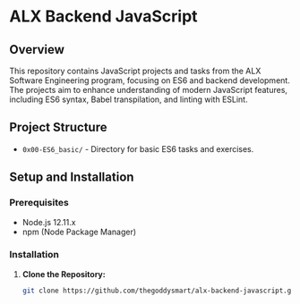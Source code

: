 # ALX Backend JavaScript

## Overview

This repository contains JavaScript projects and tasks from the ALX Software Engineering program, focusing on ES6 and backend development. The projects aim to enhance understanding of modern JavaScript features, including ES6 syntax, Babel transpilation, and linting with ESLint.

## Project Structure

- `0x00-ES6_basic/` - Directory for basic ES6 tasks and exercises.

## Setup and Installation

### Prerequisites

- Node.js 12.11.x
- npm (Node Package Manager)

### Installation

1. **Clone the Repository:**

   ```bash
   git clone https://github.com/thegoddysmart/alx-backend-javascript.git

